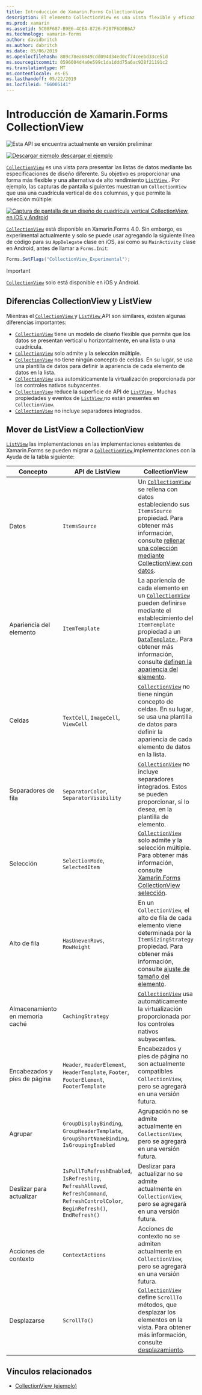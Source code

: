 ```yaml
---
title: Introducción de Xamarin.Forms CollectionView
description: El elemento CollectionView es una vista flexible y eficaz para presentar las listas de datos con las especificaciones de diseño diferente.
ms.prod: xamarin
ms.assetid: 5C08F687-B9E6-4CE4-8726-F287F6D0B6A7
ms.technology: xamarin-forms
author: davidbritch
ms.author: dabritch
ms.date: 05/06/2019
ms.openlocfilehash: 889c78ea6849cdd094d34ed0cf74ceebd33ce51d
ms.sourcegitcommit: 0596004d4a0e599c1da1ddd75a6ac928f21191c2
ms.translationtype: MT
ms.contentlocale: es-ES
ms.lasthandoff: 05/22/2019
ms.locfileid: "66005141"
---
```

# <a name="xamarinforms-collectionview-introduction"></a>Introducción de Xamarin.Forms CollectionView

![](~/media/shared/preview.png "Esta API se encuentra actualmente en versión preliminar")

[![Descargar ejemplo](~/media/shared/download.png) descargar el ejemplo](https://github.com/xamarin/xamarin-forms-samples/tree/master/UserInterface/CollectionViewDemos/)

[`CollectionView`](xref:Xamarin.Forms.CollectionView) es una vista para presentar las listas de datos mediante las especificaciones de diseño diferente. Su objetivo es proporcionar una forma más flexible y una alternativa de alto rendimiento [ `ListView` ](xref:Xamarin.Forms.ListView). Por ejemplo, las capturas de pantalla siguientes muestran un `CollectionView` que usa una cuadrícula vertical de dos columnas, y que permite la selección múltiple:

[![Captura de pantalla de un diseño de cuadrícula vertical CollectionView, en iOS y Android](introduction-images/verticalgrid-multipleselection.png "CollectionView diseño de cuadrícula vertical con selección múltiple")](introduction-images/verticalgrid-multipleselection-large.png#lightbox "CollectionView diseño de cuadrícula vertical con selección múltiple")

[`CollectionView`](xref:Xamarin.Forms.CollectionView) está disponible en Xamarin.Forms 4.0. Sin embargo, es experimental actualmente y solo se puede usar agregando la siguiente línea de código para su `AppDelegate` clase en iOS, así como su `MainActivity` clase en Android, antes de llamar a `Forms.Init`:

```csharp
Forms.SetFlags("CollectionView_Experimental");
```

> [!IMPORTANT]
> [`CollectionView`](xref:Xamarin.Forms.CollectionView) solo está disponible en iOS y Android.

## <a name="collectionview-and-listview-differences"></a>Diferencias CollectionView y ListView

Mientras el [ `CollectionView` ](xref:Xamarin.Forms.CollectionView) y [ `ListView` ](xref:Xamarin.Forms.ListView) API son similares, existen algunas diferencias importantes:

- [`CollectionView`](xref:Xamarin.Forms.CollectionView) tiene un modelo de diseño flexible que permite que los datos se presentan vertical u horizontalmente, en una lista o una cuadrícula.
- [`CollectionView`](xref:Xamarin.Forms.CollectionView) solo admite y la selección múltiple.
- [`CollectionView`](xref:Xamarin.Forms.CollectionView) no tiene ningún concepto de celdas. En su lugar, se usa una plantilla de datos para definir la apariencia de cada elemento de datos en la lista.
- [`CollectionView`](xref:Xamarin.Forms.CollectionView) usa automáticamente la virtualización proporcionada por los controles nativos subyacentes.
- [`CollectionView`](xref:Xamarin.Forms.CollectionView) reduce la superficie de API de [ `ListView` ](xref:Xamarin.Forms.ListView). Muchas propiedades y eventos de [ `ListView` ](xref:Xamarin.Forms.ListView) no están presentes en `CollectionView`.
- [`CollectionView`](xref:Xamarin.Forms.CollectionView) no incluye separadores integrados.

## <a name="move-from-listview-to-collectionview"></a>Mover de ListView a CollectionView

[`ListView`](xref:Xamarin.Forms.ListView) las implementaciones en las implementaciones existentes de Xamarin.Forms se pueden migrar a [ `CollectionView` ](xref:Xamarin.Forms.CollectionView) implementaciones con la Ayuda de la tabla siguiente:

| Concepto | API de ListView | CollectionView |
|---|---|---|
| Datos | `ItemsSource` | Un [ `CollectionView` ](xref:Xamarin.Forms.CollectionView) se rellena con datos estableciendo sus `ItemsSource` propiedad. Para obtener más información, consulte [rellenar una colección mediante CollectionView con datos](populate-data.md#populate-a-collectionview-with-data). |
| Apariencia del elemento | `ItemTemplate` | La apariencia de cada elemento en un [ `CollectionView` ](xref:Xamarin.Forms.CollectionView) pueden definirse mediante el establecimiento del `ItemTemplate` propiedad a un [ `DataTemplate` ](xref:Xamarin.Forms.DataTemplate). Para obtener más información, consulte [definen la apariencia del elemento](populate-data.md#define-item-appearance). |
| Celdas | `TextCell`, `ImageCell`, `ViewCell` | [`CollectionView`](xref:Xamarin.Forms.CollectionView) no tiene ningún concepto de celdas. En su lugar, se usa una plantilla de datos para definir la apariencia de cada elemento de datos en la lista. |
| Separadores de fila | `SeparatorColor`, `SeparatorVisibility` | [`CollectionView`](xref:Xamarin.Forms.CollectionView) no incluye separadores integrados. Estos se pueden proporcionar, si lo desea, en la plantilla de elemento. |
| Selección | `SelectionMode`, `SelectedItem` | [`CollectionView`](xref:Xamarin.Forms.CollectionView) solo admite y la selección múltiple. Para obtener más información, consulte [Xamarin.Forms CollectionView selección](selection.md). |
| Alto de fila | `HasUnevenRows`, `RowHeight` | En un `CollectionView`, el alto de fila de cada elemento viene determinada por la `ItemSizingStrategy` propiedad. Para obtener más información, consulte [ajuste de tamaño del elemento](layout.md#item-sizing).|
| Almacenamiento en memoria caché | `CachingStrategy` | [`CollectionView`](xref:Xamarin.Forms.CollectionView) usa automáticamente la virtualización proporcionada por los controles nativos subyacentes. |
| Encabezados y pies de página | `Header`, `HeaderElement`, `HeaderTemplate`, `Footer`, `FooterElement`, `FooterTemplate` | Encabezados y pies de página no son actualmente compatibles `CollectionView`, pero se agregará en una versión futura.|
| Agrupar | `GroupDisplayBinding`, `GroupHeaderTemplate`, `GroupShortNameBinding`, `IsGroupingEnabled` | Agrupación no se admite actualmente en `CollectionView`, pero se agregará en una versión futura. |
| Deslizar para actualizar | `IsPullToRefreshEnabled`, `IsRefreshing`, `RefreshAllowed`, `RefreshCommand`, `RefreshControlColor`, `BeginRefresh()`, `EndRefresh()` | Deslizar para actualizar no se admite actualmente en `CollectionView`, pero se agregará en una versión futura. |
| Acciones de contexto | `ContextActions` | Acciones de contexto no se admiten actualmente en `CollectionView`, pero se agregará en una versión futura. |
| Desplazarse | `ScrollTo()` | [`CollectionView`](xref:Xamarin.Forms.CollectionView) define `ScrollTo` métodos, que desplazar los elementos en la vista. Para obtener más información, consulte [desplazamiento](scrolling.md). |

## <a name="related-links"></a>Vínculos relacionados

- [CollectionView (ejemplo)](https://github.com/xamarin/xamarin-forms-samples/tree/master/UserInterface/CollectionViewDemos/)
